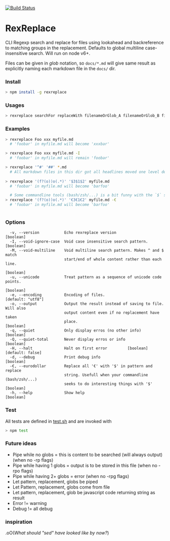 [![Build Status](https://travis-ci.org/mathiasrw/rexreplace.svg?branch=master)](https://travis-ci.org/mathiasrw/rexreplace)

# RexReplace

CLI Regexp search and replace for files using lookahead and
backreference to matching groups in the replacement. Defaults to global multiline case-insensitive search. Will run on node v6+.

Files can be given in _glob_ notation, so `docs/*.md` will give same result as explicitly naming each markdown file in the `docs/` dir. 

### Install
```bash
> npm install -g rexreplace
```
 
### Usages 
```bash
> rexreplace searchFor replaceWith filenameOrGlob_A filenameOrGlob_B filenameOrGlob_C ...
```

### Examples
```bash
> rexreplace Foo xxx myfile.md     
  # 'foobar' in myfile.md will become 'xxxbar'

> rexreplace Foo xxx myfile.md -I     
  # 'foobar' in myfile.md will remain 'foobar'

> rexreplace '^#' '##' *.md      
  # All markdown files in this dir got all headlines moved one level deeper
  
> rexreplace '(f?(o))o(.*)' '$3$1$2' myfile.md 
  # 'foobar' in myfile.md will become 'barfoo'

  # Some commandline tools (bash/zsh/...) is a bit funny with the `$` sign. use the '-€' flag to have `€` alias a `$`
> rexreplace '(f?(o))o(.*)' '€3€1€2' myfile.md -€ 
  # 'foobar' in myfile.md will become 'barfoo'



```


### Options

```
  -v, --version           Echo rexreplace version                      [boolean]
  -I, --void-ignore-case  Void case insensitive search pattern.        [boolean]
  -M, --void-multiline    Void multiline search pattern. Makes ^ and $ match
                          start/end of whole content rather than each line.
                                                                       [boolean]
  -u, --unicode           Treat pattern as a sequence of unicode code points.
                                                                       [boolean]
  -e, --encoding          Encoding of files.                   [default: "utf8"]
  -o, --output            Output the result instead of saving to file. Will also
                          output content even if no replacement have taken
                          place.                                       [boolean]
  -q, --quiet             Only display erros (no other info)           [boolean]
  -Q, --quiet-total       Never display erros or info                  [boolean]
  -H, --halt              Halt on first error         [boolean] [default: false]
  -d, --debug             Print debug info                             [boolean]
  -€, --eurodollar        Replace all '€' with '$' in pattern and replace
                          string. Usefull when your commandline (bash/zsh/...)
                          seeks to do interesting things with '$'      [boolean]
  -h, --help              Show help                                    [boolean]
```

### Test 
All tests are defined in [test.sh](https://github.com/mathiasrw/rexreplace/) and are invoked with

```bash
> npm test
```

### Future ideas
- Pipe while no globs = this is content to be searched (will always output) (when no -rp flags)
- Pipe while having 1 globs = output is to be stored in this file (when no -rpo flags)
- Pipe while having 2+ globs = error (when no -rpg flags)
- Let pattern, replacement, globs be piped
- Let Pattern, replacement, globs come from file
- Let pattern, replacement, glob be javascript code returning string as result
- Error != warning
- Debug != all debug


### inspiration

.oO(_What should "sed" have looked like by now?_)

